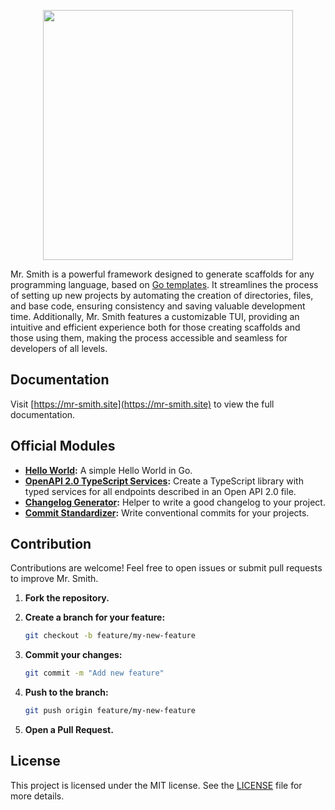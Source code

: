 <p align="center">
  <img width="400" heigh="400" src="https://github.com/user-attachments/assets/32ebfbc0-1af1-405d-9be4-97a5772fd326" />
</p>

Mr. Smith is a powerful framework designed to generate scaffolds for any programming language, based on [Go templates](https://pkg.go.dev/text/template). It streamlines the process of setting up new projects by automating the creation of directories, files, and base code, ensuring consistency and saving valuable development time. Additionally, Mr. Smith features a customizable TUI, providing an intuitive and efficient experience both for those creating scaffolds and those using them, making the process accessible and seamless for developers of all levels.

## Documentation
Visit [https://mr-smith.site](https://mr-smith.site) to view the full documentation.

## Official Modules

- **[Hello World](https://github.com/mr-smith-org/hello-world):** A simple Hello World in Go.
- **[OpenAPI 2.0 TypeScript Services](https://github.com/mr-smith-org/typescript-rest-services):** Create a TypeScript library with typed services for all endpoints described in an Open API 2.0 file.
- **[Changelog Generator](https://github.com/mr-smith-org/changelog-generator):** Helper to write a good changelog to your project.
- **[Commit Standardizer](https://github.com/mr-smith-org/commit-standardizer):** Write conventional commits for your projects.

## Contribution

Contributions are welcome! Feel free to open issues or submit pull requests to improve Mr. Smith.

1. **Fork the repository.**
2. **Create a branch for your feature:**

   ```bash
   git checkout -b feature/my-new-feature
   ```

3. **Commit your changes:**

   ```bash
   git commit -m "Add new feature"
   ```

4. **Push to the branch:**

   ```bash
   git push origin feature/my-new-feature
   ```

5. **Open a Pull Request.**

## License

This project is licensed under the MIT license. See the [LICENSE](LICENSE) file for more details.
